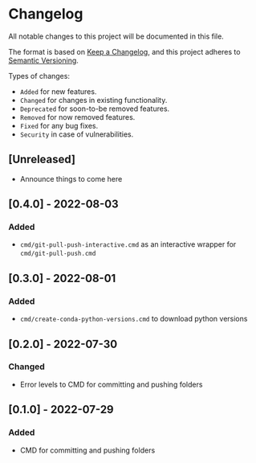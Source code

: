 <!-- markdown lint configuration, can be separated into .markdownlint.json -->
<!-- Multiple Headings with same Content -->
<!-- markdownlint-disable-file MD024 -->
<!-- top 2 level with = and -, others with # -->
<!-- markdownlint-configure-file {
  "MD003": { "style": "setext_with_atx" }
} -->
Changelog
===

All notable changes to this project will be documented in this file.

The format is based on [Keep a Changelog](https://keepachangelog.com/en/1.0.0/),
and this project adheres to [Semantic Versioning](https://semver.org/spec/v2.0.0.html).

Types of changes:

- `Added` for new features.
- `Changed` for changes in existing functionality.
- `Deprecated` for soon-to-be removed features.
- `Removed` for now removed features.
- `Fixed` for any bug fixes.
- `Security` in case of vulnerabilities.

[Unreleased]
---

- Announce things to come here

[0.4.0] - 2022-08-03
---

### Added

- `cmd/git-pull-push-interactive.cmd` as an interactive wrapper for `cmd/git-pull-push.cmd`

[0.3.0] - 2022-08-01
---

### Added

- `cmd/create-conda-python-versions.cmd` to download python versions

[0.2.0] - 2022-07-30
---

### Changed

- Error levels to CMD for committing and pushing folders

[0.1.0] - 2022-07-29
---

### Added

- CMD for committing and pushing folders
